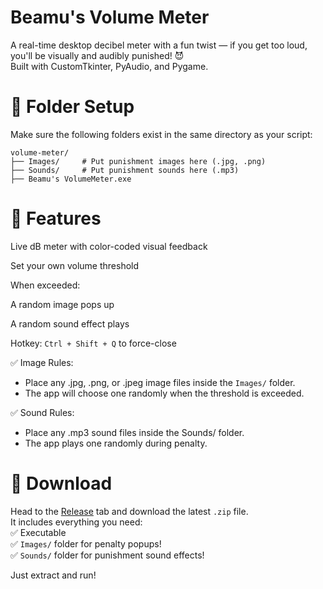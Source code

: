 # Beamu's Volume Meter
A real-time desktop decibel meter with a fun twist — if you get too loud, you'll be visually and audibly punished! 😈  
Built with CustomTkinter, PyAudio, and Pygame.

# 📁 Folder Setup
Make sure the following folders exist in the same directory as your script:
```
volume-meter/
├── Images/     # Put punishment images here (.jpg, .png)
├── Sounds/     # Put punishment sounds here (.mp3)
├── Beamu's VolumeMeter.exe
```

# 🚀 Features
Live dB meter with color-coded visual feedback

Set your own volume threshold

When exceeded:

A random image pops up

A random sound effect plays

Hotkey: ``Ctrl + Shift + Q`` to force-close

✅ Image Rules:
- Place any .jpg, .png, or .jpeg image files inside the ``Images/`` folder.
- The app will choose one randomly when the threshold is exceeded.

✅ Sound Rules:
- Place any .mp3 sound files inside the Sounds/ folder.
- The app plays one randomly during penalty.

# 🎁 Download

Head to the [Release](https://github.com/PreBeamu/Volume-Meter/releases/latest) tab and download the latest ``.zip`` file.  
It includes everything you need:  
✅ Executable  
✅ ``Images/`` folder for penalty popups!  
✅ ``Sounds/`` folder for punishment sound effects!  

Just extract and run!
